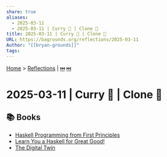 ```yaml
---
share: true
aliases:
  - 2025-03-11
  - 2025-03-11 | Curry 🍛 | Clone 🧬
title: 2025-03-11 | Curry 🍛 | Clone 🧬
URL: https://bagrounds.org/reflections/2025-03-11
Author: "[[bryan-grounds]]"
tags: 
---
```

[Home](../index.md) > [Reflections](./index.md) | [⏮️](./2025-03-10.md) [⏭️](./2025-03-12.md)  
# 2025-03-11 | Curry 🍛 | Clone 🧬  
## 📚 Books  
- [Haskell Programming from First Principles](../books/haskell-programming-from-first-principles.md)  
- [Learn You a Haskell for Great Good!](../books/learn-you-a-haskell-for-great-good.md)  
- [The Digital Twin](../books/the-digital-twin.md)  
